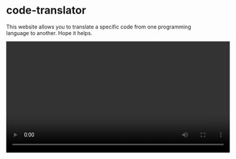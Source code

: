 # code-translator

This website allows you to translate a specific code from one programming language to another. Hope it helps.

<video src="https://github.com/Devika-Sajeesh/code-translator/raw/main/assets/Duo Demo1.mp4" controls width="600">
</video>
